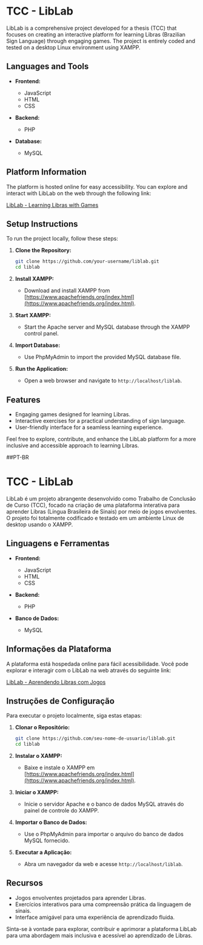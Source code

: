 # TCC - LibLab

LibLab is a comprehensive project developed for a thesis (TCC) that focuses on creating an interactive platform for learning Libras (Brazilian Sign Language) through engaging games. The project is entirely coded and tested on a desktop Linux environment using XAMPP.

## Languages and Tools

- **Frontend:**
  - JavaScript
  - HTML
  - CSS

- **Backend:**
  - PHP

- **Database:**
  - MySQL

## Platform Information

The platform is hosted online for easy accessibility. You can explore and interact with LibLab on the web through the following link:

[LibLab - Learning Libras with Games](https://lib-labs.000webhostapp.com/)

## Setup Instructions

To run the project locally, follow these steps:

1. **Clone the Repository:**
   ```bash
   git clone https://github.com/your-username/liblab.git
   cd liblab
   ```

2. **Install XAMPP:**
   - Download and install XAMPP from [https://www.apachefriends.org/index.html](https://www.apachefriends.org/index.html).

3. **Start XAMPP:**
   - Start the Apache server and MySQL database through the XAMPP control panel.

4. **Import Database:**
   - Use PhpMyAdmin to import the provided MySQL database file.

5. **Run the Application:**
   - Open a web browser and navigate to `http://localhost/liblab`.

## Features

- Engaging games designed for learning Libras.
- Interactive exercises for a practical understanding of sign language.
- User-friendly interface for a seamless learning experience.

Feel free to explore, contribute, and enhance the LibLab platform for a more inclusive and accessible approach to learning Libras.

##PT-BR

# TCC - LibLab

LibLab é um projeto abrangente desenvolvido como Trabalho de Conclusão de Curso (TCC), focado na criação de uma plataforma interativa para aprender Libras (Língua Brasileira de Sinais) por meio de jogos envolventes. O projeto foi totalmente codificado e testado em um ambiente Linux de desktop usando o XAMPP.

## Linguagens e Ferramentas

- **Frontend:**
  - JavaScript
  - HTML
  - CSS

- **Backend:**
  - PHP

- **Banco de Dados:**
  - MySQL

## Informações da Plataforma

A plataforma está hospedada online para fácil acessibilidade. Você pode explorar e interagir com o LibLab na web através do seguinte link:

[LibLab - Aprendendo Libras com Jogos](https://lib-labs.000webhostapp.com/)

## Instruções de Configuração

Para executar o projeto localmente, siga estas etapas:

1. **Clonar o Repositório:**
   ```bash
   git clone https://github.com/seu-nome-de-usuario/liblab.git
   cd liblab
   ```

2. **Instalar o XAMPP:**
   - Baixe e instale o XAMPP em [https://www.apachefriends.org/index.html](https://www.apachefriends.org/index.html).

3. **Iniciar o XAMPP:**
   - Inicie o servidor Apache e o banco de dados MySQL através do painel de controle do XAMPP.

4. **Importar o Banco de Dados:**
   - Use o PhpMyAdmin para importar o arquivo do banco de dados MySQL fornecido.

5. **Executar a Aplicação:**
   - Abra um navegador da web e acesse `http://localhost/liblab`.

## Recursos

- Jogos envolventes projetados para aprender Libras.
- Exercícios interativos para uma compreensão prática da linguagem de sinais.
- Interface amigável para uma experiência de aprendizado fluida.

Sinta-se à vontade para explorar, contribuir e aprimorar a plataforma LibLab para uma abordagem mais inclusiva e acessível ao aprendizado de Libras.
